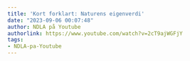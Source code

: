 ```yaml
---
title: 'Kort forklart: Naturens eigenverdi'
date: "2023-09-06 00:07:48"
author: NDLA på Youtube
authorlink: https://www.youtube.com/watch?v=2cT9ajWGFjY
tags:
- NDLA-pa-Youtube
---
```

